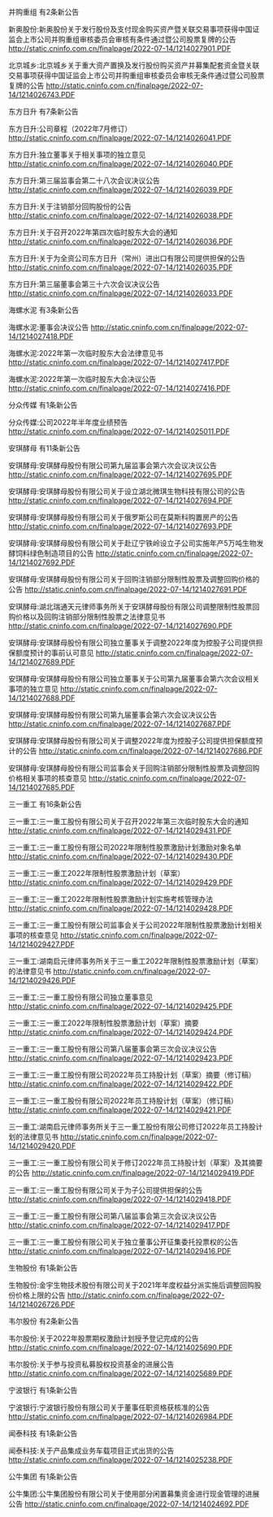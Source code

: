 并购重组 有2条新公告 

新奥股份:新奥股份关于发行股份及支付现金购买资产暨关联交易事项获得中国证监会上市公司并购重组审核委员会审核有条件通过暨公司股票复牌的公告 http://static.cninfo.com.cn/finalpage/2022-07-14/1214027901.PDF 

北京城乡:北京城乡关于重大资产置换及发行股份购买资产并募集配套资金暨关联交易事项获得中国证监会上市公司并购重组审核委员会审核无条件通过暨公司股票复牌的公告 http://static.cninfo.com.cn/finalpage/2022-07-14/1214026743.PDF 

东方日升 有7条新公告 

东方日升:公司章程（2022年7月修订） http://static.cninfo.com.cn/finalpage/2022-07-14/1214026041.PDF 

东方日升:独立董事关于相关事项的独立意见 http://static.cninfo.com.cn/finalpage/2022-07-14/1214026040.PDF 

东方日升:第三届监事会第二十八次会议决议公告 http://static.cninfo.com.cn/finalpage/2022-07-14/1214026039.PDF 

东方日升:关于注销部分回购股份的公告 http://static.cninfo.com.cn/finalpage/2022-07-14/1214026038.PDF 

东方日升:关于召开2022年第四次临时股东大会的通知 http://static.cninfo.com.cn/finalpage/2022-07-14/1214026036.PDF 

东方日升:关于为全资公司东方日升（常州）进出口有限公司提供担保的公告 http://static.cninfo.com.cn/finalpage/2022-07-14/1214026035.PDF 

东方日升:第三届董事会第三十六次会议决议公告 http://static.cninfo.com.cn/finalpage/2022-07-14/1214026033.PDF 

海螺水泥 有3条新公告 

海螺水泥:董事会决议公告 http://static.cninfo.com.cn/finalpage/2022-07-14/1214027418.PDF 

海螺水泥:2022年第一次临时股东大会法律意见书 http://static.cninfo.com.cn/finalpage/2022-07-14/1214027417.PDF 

海螺水泥:2022年第一次临时股东大会决议公告 http://static.cninfo.com.cn/finalpage/2022-07-14/1214027416.PDF 

分众传媒 有1条新公告 

分众传媒:公司2022年半年度业绩预告 http://static.cninfo.com.cn/finalpage/2022-07-14/1214025011.PDF 

安琪酵母 有11条新公告 

安琪酵母:安琪酵母股份有限公司第九届监事会第六次会议决议公告 http://static.cninfo.com.cn/finalpage/2022-07-14/1214027695.PDF 

安琪酵母:安琪酵母股份有限公司关于设立湖北微琪生物科技有限公司的公告 http://static.cninfo.com.cn/finalpage/2022-07-14/1214027694.PDF 

安琪酵母:安琪酵母股份有限公司关于俄罗斯公司在莫斯科购置房产的公告 http://static.cninfo.com.cn/finalpage/2022-07-14/1214027693.PDF 

安琪酵母:安琪酵母股份有限公司关于赴辽宁铁岭设立子公司实施年产5万吨生物发酵饲料绿色制造项目的公告 http://static.cninfo.com.cn/finalpage/2022-07-14/1214027692.PDF 

安琪酵母:安琪酵母股份有限公司关于回购注销部分限制性股票及调整回购价格的公告 http://static.cninfo.com.cn/finalpage/2022-07-14/1214027691.PDF 

安琪酵母:湖北瑞通天元律师事务所关于安琪酵母股份有限公司调整限制性股票回购价格以及回购注销部分限制性股票之法律意见书 http://static.cninfo.com.cn/finalpage/2022-07-14/1214027690.PDF 

安琪酵母:安琪酵母股份有限公司独立董事关于调整2022年度为控股子公司提供担保额度预计的事前认可意见 http://static.cninfo.com.cn/finalpage/2022-07-14/1214027689.PDF 

安琪酵母:安琪酵母股份有限公司独立董事关于公司第九届董事会第六次会议相关事项的独立意见 http://static.cninfo.com.cn/finalpage/2022-07-14/1214027688.PDF 

安琪酵母:安琪酵母股份有限公司第九届董事会第六次会议决议公告 http://static.cninfo.com.cn/finalpage/2022-07-14/1214027687.PDF 

安琪酵母:安琪酵母股份有限公司关于调整2022年度为控股子公司提供担保额度预计的公告 http://static.cninfo.com.cn/finalpage/2022-07-14/1214027686.PDF 

安琪酵母:安琪酵母股份有限公司监事会关于回购注销部分限制性股票及调整回购价格相关事项的核查意见 http://static.cninfo.com.cn/finalpage/2022-07-14/1214027685.PDF 

三一重工 有16条新公告 

三一重工:三一重工股份有限公司关于召开2022年第三次临时股东大会的通知 http://static.cninfo.com.cn/finalpage/2022-07-14/1214029431.PDF 

三一重工:三一重工股份有限公司2022年限制性股票激励计划激励对象名单 http://static.cninfo.com.cn/finalpage/2022-07-14/1214029430.PDF 

三一重工:三一重工2022年限制性股票激励计划（草案） http://static.cninfo.com.cn/finalpage/2022-07-14/1214029429.PDF 

三一重工:三一重工2022年限制性股票激励计划实施考核管理办法 http://static.cninfo.com.cn/finalpage/2022-07-14/1214029428.PDF 

三一重工:三一重工股份有限公司监事会关于公司2022年限制性股票激励计划相关事项的核查意见 http://static.cninfo.com.cn/finalpage/2022-07-14/1214029427.PDF 

三一重工:湖南启元律师事务所关于三一重工2022年限制性股票激励计划（草案）的法律意见书 http://static.cninfo.com.cn/finalpage/2022-07-14/1214029426.PDF 

三一重工:三一重工股份有限公司独立董事意见 http://static.cninfo.com.cn/finalpage/2022-07-14/1214029425.PDF 

三一重工:三一重工2022年限制性股票激励计划（草案）摘要 http://static.cninfo.com.cn/finalpage/2022-07-14/1214029424.PDF 

三一重工:三一重工股份有限公司第八届董事会第三次会议决议公告 http://static.cninfo.com.cn/finalpage/2022-07-14/1214029423.PDF 

三一重工:三一重工股份有限公司2022年员工持股计划（草案）摘要（修订稿） http://static.cninfo.com.cn/finalpage/2022-07-14/1214029422.PDF 

三一重工:三一重工股份有限公司2022年员工持股计划（草案）（修订稿） http://static.cninfo.com.cn/finalpage/2022-07-14/1214029421.PDF 

三一重工:湖南启元律师事务所关于三一重工股份有限公司修订2022年员工持股计划的法律意见书 http://static.cninfo.com.cn/finalpage/2022-07-14/1214029420.PDF 

三一重工:三一重工股份有限公司关于修订2022年员工持股计划（草案）及其摘要的公告 http://static.cninfo.com.cn/finalpage/2022-07-14/1214029419.PDF 

三一重工:三一重工股份有限公司关于为子公司提供担保的公告 http://static.cninfo.com.cn/finalpage/2022-07-14/1214029418.PDF 

三一重工:三一重工股份有限公司第八届监事会第三次会议决议公告 http://static.cninfo.com.cn/finalpage/2022-07-14/1214029417.PDF 

三一重工:三一重工股份有限公司关于独立董事公开征集委托投票权的公告 http://static.cninfo.com.cn/finalpage/2022-07-14/1214029416.PDF 

生物股份 有1条新公告 

生物股份:金宇生物技术股份有限公司关于2021年年度权益分派实施后调整回购股份价格上限的公告 http://static.cninfo.com.cn/finalpage/2022-07-14/1214026726.PDF 

韦尔股份 有2条新公告 

韦尔股份:关于2022年股票期权激励计划授予登记完成的公告 http://static.cninfo.com.cn/finalpage/2022-07-14/1214025690.PDF 

韦尔股份:关于参与投资私募股权投资基金的进展公告 http://static.cninfo.com.cn/finalpage/2022-07-14/1214025689.PDF 

宁波银行 有1条新公告 

宁波银行:宁波银行股份有限公司关于董事任职资格获核准的公告 http://static.cninfo.com.cn/finalpage/2022-07-14/1214026984.PDF 

闻泰科技 有1条新公告 

闻泰科技:关于产品集成业务车载项目正式出货的公告 http://static.cninfo.com.cn/finalpage/2022-07-14/1214025238.PDF 

公牛集团 有1条新公告 

公牛集团:公牛集团股份有限公司关于使用部分闲置募集资金进行现金管理的进展公告 http://static.cninfo.com.cn/finalpage/2022-07-14/1214024692.PDF 

